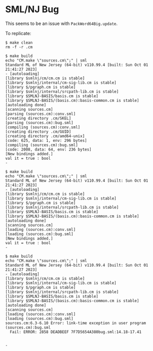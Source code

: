 
# SML/NJ Bug

This seems to be an issue with `PackWord64Big.update`.

To replicate:

    $ make clean
    rm -f -r .cm

    $ make build
    echo "CM.make \"sources.cm\";" | sml
    Standard ML of New Jersey (64-bit) v110.99.4 [built: Sun Oct 01 21:41:27 2023]
    - [autoloading]
    [library $smlnj/cm/cm.cm is stable]
    [library $smlnj/internal/cm-sig-lib.cm is stable]
    [library $/pgraph.cm is stable]
    [library $smlnj/internal/srcpath-lib.cm is stable]
    [library $SMLNJ-BASIS/basis.cm is stable]
    [library $SMLNJ-BASIS/(basis.cm):basis-common.cm is stable]
    [autoloading done]
    [scanning sources.cm]
    [parsing (sources.cm):conv.sml]
    [creating directory .cm/SKEL]
    [parsing (sources.cm):bug.sml]
    [compiling (sources.cm):conv.sml]
    [creating directory .cm/GUID]
    [creating directory .cm/amd64-unix]
    [code: 625, data: 1, env: 296 bytes]
    [compiling (sources.cm):bug.sml]
    [code: 2008, data: 64, env: 236 bytes]
    [New bindings added.]
    val it = true : bool
    -

    $ make build
    echo "CM.make \"sources.cm\";" | sml
    Standard ML of New Jersey (64-bit) v110.99.4 [built: Sun Oct 01 21:41:27 2023]
    - [autoloading]
    [library $smlnj/cm/cm.cm is stable]
    [library $smlnj/internal/cm-sig-lib.cm is stable]
    [library $/pgraph.cm is stable]
    [library $smlnj/internal/srcpath-lib.cm is stable]
    [library $SMLNJ-BASIS/basis.cm is stable]
    [library $SMLNJ-BASIS/(basis.cm):basis-common.cm is stable]
    [autoloading done]
    [scanning sources.cm]
    [loading (sources.cm):conv.sml]
    [loading (sources.cm):bug.sml]
    [New bindings added.]
    val it = true : bool
    -

    $ make build
    echo "CM.make \"sources.cm\";" | sml
    Standard ML of New Jersey (64-bit) v110.99.4 [built: Sun Oct 01 21:41:27 2023]
    - [autoloading]
    [library $smlnj/cm/cm.cm is stable]
    [library $smlnj/internal/cm-sig-lib.cm is stable]
    [library $/pgraph.cm is stable]
    [library $smlnj/internal/srcpath-lib.cm is stable]
    [library $SMLNJ-BASIS/basis.cm is stable]
    [library $SMLNJ-BASIS/(basis.cm):basis-common.cm is stable]
    [autoloading done]
    [scanning sources.cm]
    [loading (sources.cm):conv.sml]
    [loading (sources.cm):bug.sml]
    sources.cm:6.3-6.10 Error: link-time exception in user program (sources.cm):bug.sml
      Fail: ERROR: 2858 DEADBEEF 7F7D5654A380bug.sml:14.18-17.41


    -
